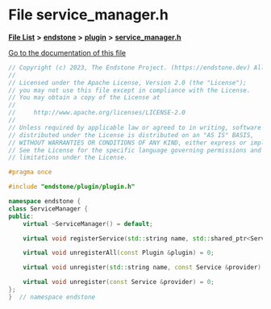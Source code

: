 

# File service\_manager.h

[**File List**](files.md) **>** [**endstone**](dir_6cf277b678674f97c7a2b6b3b2447b33.md) **>** [**plugin**](dir_53ee43673b2467e53c4cb8c30a2e7d89.md) **>** [**service\_manager.h**](service__manager_8h.md)

[Go to the documentation of this file](service__manager_8h.md)


```C++
// Copyright (c) 2023, The Endstone Project. (https://endstone.dev) All Rights Reserved.
//
// Licensed under the Apache License, Version 2.0 (the "License");
// you may not use this file except in compliance with the License.
// You may obtain a copy of the License at
//
//     http://www.apache.org/licenses/LICENSE-2.0
//
// Unless required by applicable law or agreed to in writing, software
// distributed under the License is distributed on an "AS IS" BASIS,
// WITHOUT WARRANTIES OR CONDITIONS OF ANY KIND, either express or implied.
// See the License for the specific language governing permissions and
// limitations under the License.

#pragma once

#include "endstone/plugin/plugin.h"

namespace endstone {
class ServiceManager {
public:
    virtual ~ServiceManager() = default;

    virtual void registerService(std::string name, std::shared_ptr<Service> provider, const Plugin &plugin) = 0;

    virtual void unregisterAll(const Plugin &plugin) = 0;

    virtual void unregister(std::string name, const Service &provider) = 0;

    virtual void unregister(const Service &provider) = 0;
};
}  // namespace endstone
```


